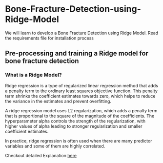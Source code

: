# Bone-Fracture-Detection-using-Ridge-Model
We will learn to develop a Bone Fracture Detection using Ridge Model.
Read the requirements file for installation process

## Pre-processing and training a Ridge model for bone fracture detection

### What is a Ridge Model?

Ridge regression is a type of regularized linear regression method that adds a penalty term to the ordinary least squares objective function. This penalty term shrinks the coefficient estimates towards zero, which helps to reduce the variance in the estimates and prevent overfitting.

A ridge regression model uses L2 regularization, which adds a penalty term that is proportional to the square of the magnitude of the coefficients. The hyperparameter alpha controls the strength of the regularization, with higher values of alpha leading to stronger regularization and smaller coefficient estimates.

In practice, ridge regression is often used when there are many predictor variables and some of them are highly correlated.

Checkout detailed Explanation [here](https://coderpreneur.substack.com/p/pre-processing-and-training-a-ridge)
